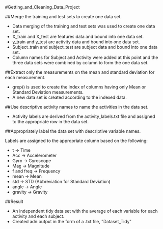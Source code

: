 #Getting_and_Cleaning_Data_Project

##Merge the training and test sets to create one data set.

- Data merging of the training and test sets was used to create one data set.
- X_train and X_test are features data and bound into one data set.
- y_train and y_test are activity data and bound into one data set.
- Subject_train and subject_test are subject data and bound into one data set.
- Column names for Subject and Activity were added at this point and the three data sets were combined by column to form the one data set.

##Extract only the measurements on the mean and standard deviation for each measurement.

- grep() is used to create the index of columns having only Mean or Standard Deviation measurements.
- A new data set is created according to the indexed data.

##Use descriptive activity names to name the activities in the data set.

- Activity labels are derived from the activity_labels.txt file and assigned to the appropriate row in the data set.

##Appropriately label the data set with descriptive variable names.

Labels are assigned to the appropriate column based on the following:

- t -> Time
- Acc -> Accelerometer
- Gyro -> Gyroscope
- Mag -> Magnitude
- f and freq -> Frequency
- mean -> Mean
- std -> STD (Abbreviation for Standard Deviation)
- angle -> Angle
- gravity -> Gravity

##Result

- An independent tidy data set with the average of each variable for each activity and each subject.
- Created adn output in the form of a .txt file, "Dataset_Tidy"
